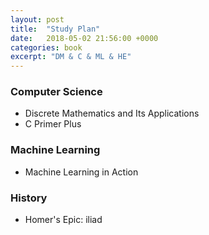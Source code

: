 ```yaml
---
layout: post
title:  "Study Plan"
date:   2018-05-02 21:56:00 +0000
categories: book
excerpt: "DM & C & ML & HE"
---
```


### Computer Science

- Discrete Mathematics and Its Applications
- C Primer Plus

### Machine Learning

- Machine Learning in Action

### History

- Homer's Epic: iliad